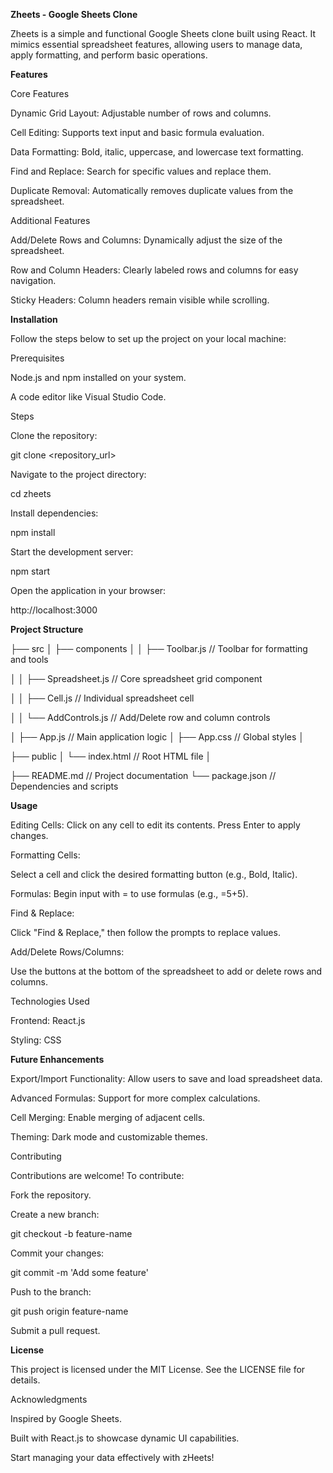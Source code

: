 **Zheets - Google Sheets Clone**

Zheets is a simple and functional Google Sheets clone built using React. It mimics essential spreadsheet features, allowing users to manage data, apply formatting, and perform basic operations.

**Features**

Core Features

Dynamic Grid Layout: Adjustable number of rows and columns.

Cell Editing: Supports text input and basic formula evaluation.

Data Formatting: Bold, italic, uppercase, and lowercase text formatting.

Find and Replace: Search for specific values and replace them.

Duplicate Removal: Automatically removes duplicate values from the spreadsheet.

Additional Features

Add/Delete Rows and Columns: Dynamically adjust the size of the spreadsheet.

Row and Column Headers: Clearly labeled rows and columns for easy navigation.

Sticky Headers: Column headers remain visible while scrolling.

**Installation**

Follow the steps below to set up the project on your local machine:

Prerequisites

Node.js and npm installed on your system.

A code editor like Visual Studio Code.

Steps

Clone the repository:

git clone <repository_url>

Navigate to the project directory:

cd zheets

Install dependencies:

npm install

Start the development server:

npm start

Open the application in your browser:

http://localhost:3000

**Project Structure**

├── src
│   ├── components
│   │   ├── Toolbar.js       // Toolbar for formatting and tools


│   │   ├── Spreadsheet.js  // Core spreadsheet grid component


│   │   ├── Cell.js         // Individual spreadsheet cell


│   │   └── AddControls.js  // Add/Delete row and column controls


│   ├── App.js              // Main application logic
│   ├── App.css             // Global styles
│



├── public
│   └── index.html          // Root HTML file
│


├── README.md               // Project documentation
└── package.json            // Dependencies and scripts

**Usage**

Editing Cells: Click on any cell to edit its contents. Press Enter to apply changes.

Formatting Cells:

Select a cell and click the desired formatting button (e.g., Bold, Italic).

Formulas: Begin input with = to use formulas (e.g., =5+5).

Find & Replace:

Click "Find & Replace," then follow the prompts to replace values.

Add/Delete Rows/Columns:

Use the buttons at the bottom of the spreadsheet to add or delete rows and columns.

Technologies Used

Frontend: React.js

Styling: CSS

**Future Enhancements**

Export/Import Functionality: Allow users to save and load spreadsheet data.

Advanced Formulas: Support for more complex calculations.

Cell Merging: Enable merging of adjacent cells.

Theming: Dark mode and customizable themes.

Contributing

Contributions are welcome! To contribute:

Fork the repository.

Create a new branch:

git checkout -b feature-name

Commit your changes:

git commit -m 'Add some feature'

Push to the branch:

git push origin feature-name

Submit a pull request.

**License**

This project is licensed under the MIT License. See the LICENSE file for details.

Acknowledgments

Inspired by Google Sheets.

Built with React.js to showcase dynamic UI capabilities.

Start managing your data effectively with zHeets!

